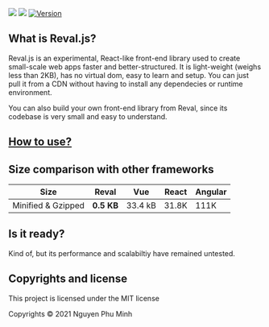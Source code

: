 <a href="https://github.com/nguyenphuminh/reval/blob/master/LICENSE.md"><img src="https://img.shields.io/badge/license-MIT-orange.svg"/></a>
<a href="https://bundlephobia.com/package/reval"><img src="https://badgen.net/bundlephobia/minzip/revaljs"/></a>
<a href="https://www.npmjs.com/package/revaljs"><img src="https://img.shields.io/npm/v/revaljs.svg?sanitize=true" alt="Version"></a>
## What is Reval.js?
Reval.js is an experimental, React-like front-end library used to create small-scale web apps faster and better-structured. It is light-weight (weighs less than 2KB), has no virtual dom, easy to learn and setup. You can just pull it from a CDN without having to install any dependecies or runtime environment.

You can also build your own front-end library from Reval, since its codebase is very small and easy to understand.

## [How to use?](tutorial.md)

## Size comparison with other frameworks
| Size               | Reval       | Vue         | React       | Angular           |
| ------------------ | ----------- | ----------- | ----------- | ----------------- |
| Minified & Gzipped | **0.5 KB**  | 33.4 kB     | 31.8K       | 111K              |

## Is it ready?
Kind of, but its performance and scalabiltiy have remained untested.

## Copyrights and license
This project is licensed under the MIT license

Copyrights © 2021 Nguyen Phu Minh
